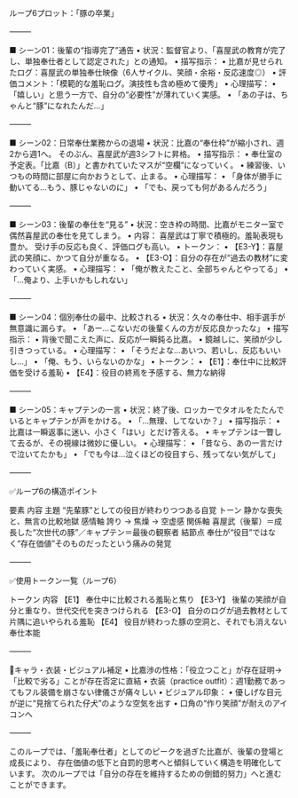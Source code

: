 ループ6プロット：「豚の卒業」

⸻

■ シーン01：後輩の“指導完了”通告
	•	状況：監督官より、「喜屋武の教育が完了し、単独奉仕者として認定された」との通知。
	•	描写指示：
	•	比嘉が見せられたログ：喜屋武の単独奉仕映像（6人サイクル、笑顔・余裕・反応速度◎）
	•	評価コメント：「模範的な羞恥ログ。演技性も含め極めて優秀」
	•	心理描写：
	•	「嬉しい」と思う一方で、自分の“必要性”が薄れていく実感。
	•	「あの子は、ちゃんと“豚”になれたんだ…」

⸻

■ シーン02：日常奉仕業務からの退場
	•	状況：比嘉の“奉仕枠”が縮小され、週2から週1へ。
そのぶん、喜屋武が週3シフトに昇格。
	•	描写指示：
	•	奉仕室の予定表。「比嘉（B）」と書かれていたマスが“空欄”になっていく。
	•	練習後、いつもの時間に部屋に向かおうとして、止まる。
	•	心理描写：
	•	「身体が勝手に動いてる…もう、豚じゃないのに」
	•	「でも、戻っても何があるんだろう」

⸻

■ シーン03：後輩の奉仕を“見る”
	•	状況：空き枠の時間、比嘉がモニター室で偶然喜屋武の奉仕を見てしまう。
	•	内容：
喜屋武は丁寧で積極的。羞恥表現も豊か。
受け手の反応も良く、評価ログも高い。
	•	トークン：
	•	【E3-Y】：喜屋武の笑顔に、かつて自分が重なる。
	•	【E3-O】：自分の存在が“過去の教材”に変わっていく実感。
	•	心理描写：
	•	「俺が教えたこと、全部ちゃんとやってる」
	•	「…俺より、上手いかもしれない」

⸻

■ シーン04：個別奉仕の最中、比較される
	•	状況：久々の奉仕中、相手選手が無意識に漏らす。
	•	「あー…こないだの後輩くんの方が反応良かったな」
	•	描写指示：
	•	背後で聞こえた声に、反応が一瞬鈍る比嘉。
	•	鏡越しに、笑顔が少し引きつっている。
	•	心理描写：
	•	「そうだよな…あいつ、若いし、反応もいいし…」
	•	「俺、もう、いらないのかな」
	•	トークン：
	•	【E1】：奉仕中に比較評価を受ける羞恥
	•	【E4】：役目の終焉を予感する、無力な納得

⸻

■ シーン05：キャプテンの一言
	•	状況：終了後、ロッカーでタオルをたたんでいるとキャプテンが声をかける。
	•	「…無理、してないか？」
	•	描写指示：
	•	比嘉は一瞬返事に迷い、小さく「はい」とだけ答える。
	•	キャプテンは一瞥して去るが、その視線は微妙に優しい。
	•	心理描写：
	•	「昔なら、あの一言だけで泣いてたかも」
	•	「でも今は…泣くほどの役目すら、残ってない気がして」

⸻

✅ループ6の構造ポイント

要素	内容
主題	“先輩豚”としての役目が終わりつつある自覚
トーン	静かな喪失と、無言の比較地獄
感情軸	誇り → 焦燥 → 空虚感
関係軸	喜屋武（後輩）＝成長した“次世代の豚”／キャプテン＝最後の観察者
結節点	奉仕が“役目”ではなく“存在価値”そのものだったという痛みの発覚


⸻

✅使用トークン一覧（ループ6）

トークン	内容
【E1】	奉仕中に比較される羞恥と焦り
【E3-Y】	後輩の笑顔が自分と重なり、世代交代を突きつけられる
【E3-O】	自分のログが過去教材として片隅に追いやられる羞恥
【E4】	役目が終わった豚の空洞と、それでも消えない奉仕本能


⸻

🧩キャラ・衣装・ビジュアル補足
	•	比嘉渉の性格：「役立つこと」が存在証明→「比較で劣る」ことが存在否定に直結
	•	衣装（practice outfit）：週1勤務であってもフル装備を崩さない律儀さが痛々しい
	•	ビジュアル印象：
	•	優しげな目元が逆に“見捨てられた仔犬”のような空気を出す
	•	口角の“作り笑顔”が耐えのアイコンへ

⸻

このループでは、「羞恥奉仕者」としてのピークを過ぎた比嘉が、後輩の登場と成長により、
存在価値の低下と自罰的思考へと傾斜していく構造を明確化しています。
次のループでは「自分の存在を維持するための倒錯的努力」へと進むことができます。
